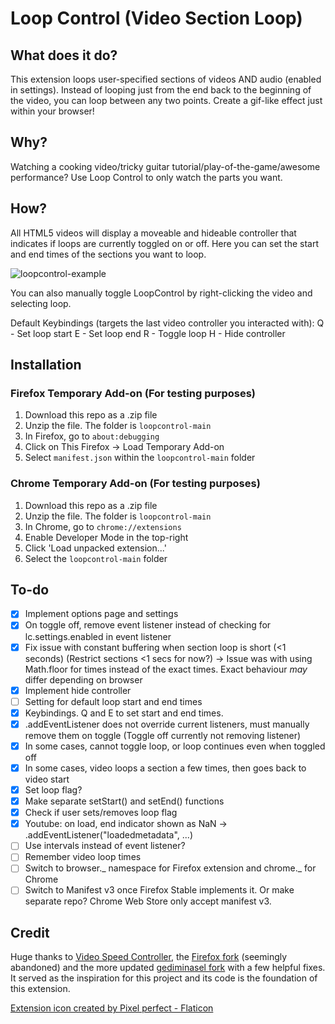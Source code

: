 # Loop Control (Video Section Loop)

## What does it do?

This extension loops user-specified sections of videos AND audio (enabled in settings). Instead of looping just from the end back to the beginning of the video, you can loop between any two points. Create a gif-like effect just within your browser!

## Why?

Watching a cooking video/tricky guitar tutorial/play-of-the-game/awesome performance? Use Loop Control to only watch the parts you want.

## How?

All HTML5 videos will display a moveable and hideable controller that indicates if loops are currently toggled on or off. Here you can set the start and end times of the sections you want to loop.

![loopcontrol-example](https://user-images.githubusercontent.com/47873094/193581311-85428290-7c9f-4977-9e14-cbf74c44b748.gif)

You can also manually toggle LoopControl by right-clicking the video and selecting loop.

Default Keybindings (targets the last video controller you interacted with):
Q - Set loop start
E - Set loop end
R - Toggle loop
H - Hide controller

## Installation

### Firefox Temporary Add-on (For testing purposes)

1. Download this repo as a .zip file
2. Unzip the file. The folder is `loopcontrol-main`
3. In Firefox, go to `about:debugging`
4. Click on This Firefox -> Load Temporary Add-on
5. Select `manifest.json` within the `loopcontrol-main` folder

### Chrome Temporary Add-on (For testing purposes)

1. Download this repo as a .zip file
2. Unzip the file. The folder is `loopcontrol-main`
3. In Chrome, go to `chrome://extensions`
4. Enable Developer Mode in the top-right
5. Click 'Load unpacked extension...'
6. Select the `loopcontrol-main` folder

## To-do

-   [x] Implement options page and settings
-   [x] On toggle off, remove event listener instead of checking for lc.settings.enabled in event listener
-   [x] Fix issue with constant buffering when section loop is short (<1 seconds) (Restrict sections <1 secs for now?) -> Issue was with using Math.floor for times instead of the exact times. Exact behaviour _may_ differ depending on browser
-   [x] Implement hide controller
-   [ ] Setting for default loop start and end times
-   [x] Keybindings. Q and E to set start and end times.
-   [x] .addEventListener does not override current listeners, must manually remove them on toggle (Toggle off currently not removing listener)
-   [x] In some cases, cannot toggle loop, or loop continues even when toggled off
-   [x] In some cases, video loops a section a few times, then goes back to video start
-   [x] Set loop flag?
-   [x] Make separate setStart() and setEnd() functions
-   [x] Check if user sets/removes loop flag
-   [x] Youtube: on load, end indicator shown as NaN -> .addEventListener("loadedmetadata", ...)
-   [ ] Use intervals instead of event listener?
-   [ ] Remember video loop times
-   [ ] Switch to browser._ namespace for Firefox extension and chrome._ for Chrome
-   [ ] Switch to Manifest v3 once Firefox Stable implements it. Or make separate repo? Chrome Web Store only accept manifest v3.

## Credit

Huge thanks to [Video Speed Controller](https://github.com/igrigorik/videospeed), the [Firefox fork](https://github.com/codebicycle/videospeed) (seemingly abandoned) and the more updated [gediminasel fork](https://github.com/gediminasel/videospeed-firefox) with a few helpful fixes. It served as the inspiration for this project and its code is the foundation of this extension.

<a href="https://www.flaticon.com/free-icons/update" title="update icons">Extension icon created by Pixel perfect - Flaticon</a>
